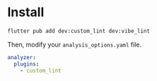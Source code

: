 # Install

```sh
flutter pub add dev:custom_lint dev:vibe_lint
```

Then, modify your `analysis_options.yaml` file.

```yaml
analyzer:
  plugins:
    - custom_lint
```
